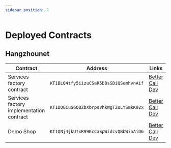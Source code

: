 ```yaml
---
sidebar_position: 2
---
```

# Deployed Contracts

## Hangzhounet
| Contract | Address | Links |
| --- | --- | --- |
| Services factory contract | `KT1BLQ4tfy5iizuCSaR5D8sSDiQSemhvnAif` | [Better Call Dev](https://better-call.dev/hangzhou2net/KT1BLQ4tfy5iizuCSaR5D8sSDiQSemhvnAif/operations) |
| Services factory implementation contract | `KT1DQGCuS6QBZbXbrpsVhkWgTZuLYSmkK92x` | [Better Call Dev](https://better-call.dev/hangzhou2net/KT1DQGCuS6QBZbXbrpsVhkWgTZuLYSmkK92x/operations) |
| Demo Shop | `KT1QNj4jkUTxR99KcCaSpWidcvQBbWinAiD6` | [Better Call Dev](https://better-call.dev/hangzhou2net/KT1QNj4jkUTxR99KcCaSpWidcvQBbWinAiD6/operations) |
